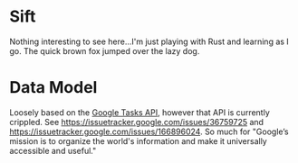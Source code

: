 # Sift

Nothing interesting to see here...I'm just playing with Rust and learning
as I go. The quick brown fox jumped over the lazy dog.

# Data Model

Loosely based on the [Google Tasks
API](https://developers.google.com/tasks/reference/rest), however that API
is currently crippled. See https://issuetracker.google.com/issues/36759725
and https://issuetracker.google.com/issues/166896024. So much for
"Google’s mission is to organize the world's information and make it
universally accessible and useful."
